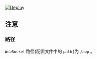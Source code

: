 

[![Deploy](https://www.herokucdn.com/deploy/button.png)](https://dashboard.heroku.com/new?template=https%3A%2F%2Fgithub.com%2Fweq1234%2Fndksk)

## 注意

### 路径

`WebSocket` 路径(配置文件中的 `path` )为 `/app` 。


